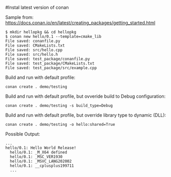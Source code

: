 #Instal latest version of conan

Sample from:
https://docs.conan.io/en/latest/creating_packages/getting_started.html

```
$ mkdir hellopkg && cd hellopkg
$ conan new hello/0.1 --template=cmake_lib
File saved: conanfile.py
File saved: CMakeLists.txt
File saved: src/hello.cpp
File saved: src/hello.h
File saved: test_package/conanfile.py
File saved: test_package/CMakeLists.txt
File saved: test_package/src/example.cpp
```


Build and run with default profile:
```
conan create . demo/testing
```

Build and run with default profile, but ovveride build to Debug configuration:
```
conan create . demo/testing -s build_type=Debug
```

Build and run with default profile, but override library type to dynamic (DLL):
```
conan create . demo/testing -o hello:shared=True
```


Possible Output:
```
...
hello/0.1: Hello World Release!
  hello/0.1: _M_X64 defined
  hello/0.1: _MSC_VER1930
  hello/0.1: _MSVC_LANG202002
  hello/0.1: __cplusplus199711
  ...
```
